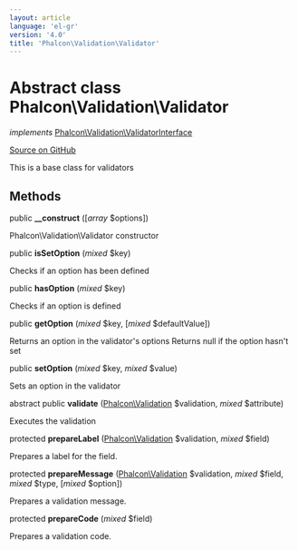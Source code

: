 ```yaml
---
layout: article
language: 'el-gr'
version: '4.0'
title: 'Phalcon\Validation\Validator'
---
```


# Abstract class **Phalcon\Validation\Validator**

*implements* [Phalcon\Validation\ValidatorInterface](api/Phalcon_Validation_ValidatorInterface)

<a href="https://github.com/phalcon/cphalcon/tree/v4.0.0/phalcon/validation/validator.zep" class="btn btn-default btn-sm">Source on GitHub</a>

This is a base class for validators

## Methods

public **__construct** ([*array* $options])

Phalcon\Validation\Validator constructor

public **isSetOption** (*mixed* $key)

Checks if an option has been defined

public **hasOption** (*mixed* $key)

Checks if an option is defined

public **getOption** (*mixed* $key, [*mixed* $defaultValue])

Returns an option in the validator's options Returns null if the option hasn't set

public **setOption** (*mixed* $key, *mixed* $value)

Sets an option in the validator

abstract public **validate** ([Phalcon\Validation](api/Phalcon_Validation) $validation, *mixed* $attribute)

Executes the validation

protected **prepareLabel** ([Phalcon\Validation](api/Phalcon_Validation) $validation, *mixed* $field)

Prepares a label for the field.

protected **prepareMessage** ([Phalcon\Validation](api/Phalcon_Validation) $validation, *mixed* $field, *mixed* $type, [*mixed* $option])

Prepares a validation message.

protected **prepareCode** (*mixed* $field)

Prepares a validation code.